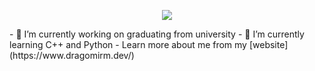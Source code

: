 <p align="center">
  <img src="https://skillicons.dev/icons?i=cpp,c,python,java,javascript,bash,github,git,linux" />
</p>
- 🔭 I’m currently working on graduating from university
- 🌱 I’m currently learning C++ and Python
-  Learn more about me from my [website](https://www.dragomirm.dev/)
</p>
